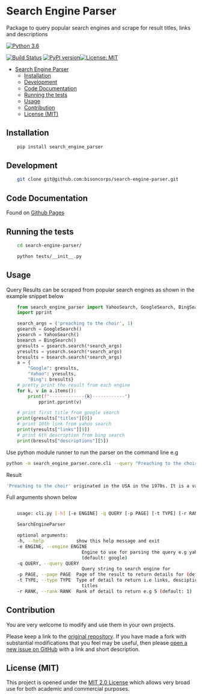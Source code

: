 # Search Engine Parser

Package to query popular search engines and scrape for result titles, links and descriptions

[![Python 3.6](https://img.shields.io/badge/python-3.6-blue.svg)](https://www.python.org/downloads/release/python-360/)

[![Build Status](https://travis-ci.com/bisoncorps/search-engine-parser.svg?branch=master)](https://travis-ci.com/bisoncorps/search-engine-parser) [![PyPI version](https://badge.fury.io/py/search-engine-parser.svg)](https://badge.fury.io/py/search-engine-parser)[![License: MIT](https://img.shields.io/badge/License-MIT-yellow.svg)](https://opensource.org/licenses/MIT)

- [Search Engine Parser](#search-engine-parser)
  - [Installation](#installation)
  - [Development](#development)
  - [Code Documentation](#code-documentation)
  - [Running the tests](#running-the-tests)
  - [Usage](#usage)
  - [Contribution](#contribution)
  - [License (MIT)](#license-mit)

## Installation

```bash
    pip install search_engine_parser
```

## Development

```bash
    git clone git@github.com:bisoncorps/search-engine-parser.git
```

## Code Documentation

Found on [Github Pages](https://bisoncorps.github.io/search-engine-parser)

## Running the tests

```bash
    cd search-engine-parser/
```

```bash
    python tests/__init__.py
```

## Usage

Query Results can be scraped from popular search engines as shown in the example snippet below

```python
    from search_engine_parser import YahooSearch, GoogleSearch, BingSearch
    import pprint

    search_args = ('preaching to the choir', 1)
    gsearch = GoogleSearch()
    ysearch = YahooSearch()
    bsearch = BingSearch()
    gresults = gsearch.search(*search_args)
    yresults = ysearch.search(*search_args)
    bresults = bsearch.search(*search_args)
    a = {
        "Google": gresults,
        "Yahoo": yresults,
        "Bing": bresults}
    # pretty print the result from each engine
    for k, v in a.items():
        print(f"-------------{k}------------")
            pprint.pprint(v)

    # print first title from google search
    print(gresults["titles"][0])
    # print 10th link from yahoo search
    print(yresults["links"][9])
    # print 6th description from bing search
    print(bresults["descriptions"][5])
```

Use python module runner to run the parser on the command line e.g

```bash
python -m search_engine_parser.core.cli --query "Preaching to the choir" --engine bing --type descriptions
```

Result

```bash
'Preaching to the choir' originated in the USA in the 1970s. It is a variant of the earlier 'preaching to the converted', which dates from England in the late 1800s and has the same meaning. Origin - the full story 'Preaching to the choir' (also sometimes spelled quire) is of US origin.
```



Full arguments shown below
```bash

    usage: cli.py [-h] [-e ENGINE] -q QUERY [-p PAGE] [-t TYPE] [-r RANK]

    SearchEngineParser

    optional arguments:
    -h, --help            show this help message and exit
    -e ENGINE, --engine ENGINE
                            Engine to use for parsing the query e.g yahoo
                            (default: google)
    -q QUERY, --query QUERY
                            Query string to search engine for
    -p PAGE, --page PAGE  Page of the result to return details for (default: 1)
    -t TYPE, --type TYPE  Type of detail to return i.e links, desciptions or
                            titles
    -r RANK, --rank RANK  Rank of detail to return e.g 5 (default: 1)
```

## Contribution

You are very welcome to modify and use them in your own projects.

Please keep a link to the [original repository](https://github.com/bisoncorps/search-engine-parser). If you have made a fork with substantial modifications that you feel may be useful, then please [open a new issue on GitHub](https://github.com/bisoncorps/search-engine-parser/issues) with a link and short description.

## License (MIT)

This project is opened under the [MIT 2.0 License](https://github.com/bisoncorps/search-engine-parser/blob/master/LICENSE) which allows very broad use for both academic and commercial purposes.
